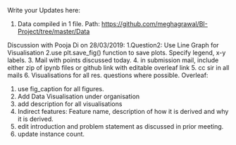 Write your Updates here:
1. Data compiled in 1 file. Path: https://github.com/meghagrawal/BI-Project/tree/master/Data

Discussion with Pooja Di on 28/03/2019:
1.Question2: Use Line Graph for Visualisation
2.use plt.save_fig() function to save plots. Specify legend, x-y labels.
3. Mail with points discussed today.
4. in submission mail, include either zip of ipynb files or github link with editable overleaf link
5. cc sir in all mails
6. Visualisations for all res. questions where possible. 
Overleaf:
1. use fig_caption for all figures.
2. Add Data Visualisation under organisation
3. add description for all visualisations
4. Indirect features: Feature name, description of how it is derived and why it is derived.
5. edit introduction and problem statement as discussed in prior meeting. 
6. update instance count. 
